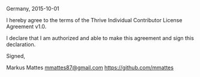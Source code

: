 Germany, 2015-10-01

I hereby agree to the terms of the Thrive Individual Contributor License
Agreement v1.0.

I declare that I am authorized and able to make this agreement and sign this
declaration.

Signed,

Markus Mattes mmattes87@gmail.com https://github.com/mmattes